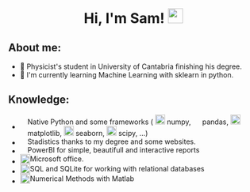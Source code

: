<h1 align='center'> Hi, I'm Sam! <img src='https://media.giphy.com/media/hvRJCLFzcasrR4ia7z/giphy.gif' href='https://github.com/sammartinm' width=30> </h1>

<h2> About me: </h2>

- 📄 Physicist's student in University of Cantabria finishing his degree.
- 🌱 I'm currently learning Machine Learning with sklearn in python.

<h2> Knowledge: </h2>


- <div style="display: flex; align-items: center;">
  <img src="https://s3.dualstack.us-east-2.amazonaws.com/pythondotorg-assets/media/community/logos/python-logo-only.png" width="15"> <span>Native Python and some frameworks (
    <img src="https://numpy.org/images/logo.svg" width="20"> numpy, 
    <img src="https://pandas.pydata.org/static/img/pandas_mark.svg" width="15"> pandas, 
    <img src="https://upload.wikimedia.org/wikipedia/commons/thumb/0/01/Created_with_Matplotlib-logo.svg/128px-Created_with_Matplotlib-logo.svg.png?20150219130408" width="20"> matplotlib, 
    <img src="https://seaborn.pydata.org/_images/logo-mark-lightbg.svg" width="20"> seaborn,
    <img src="https://scipy.org/images/logo.svg" width="20"> scipy, ...)</span></div>
- <div style="display: flex; align-items: center;">
  <img src="https://banner2.cleanpng.com/20180710/gxv/kisspng-statistics-computer-icons-statistics-icon-5b4574b6aff235.4582441715312785187207.jpg" width="15">
  <span>Stadistics thanks to my degree and some websites.</span></div>
- <div style="display: flex; align-items: center;">
  <img src="https://static-00.iconduck.com/assets.00/power-bi-icon-1536x2048-0xah5g2o.png" width="15">
  <span>PowerBI for simple, beautifull and interactive reports</span></div>
- <div style="display: flex; align-items: center;">
  <img src="https://cdn.icon-icons.com/icons2/1156/PNG/512/1486565573-microsoft-office_81557.png" width="20">
  <span>Microsoft office.</span></div>
- <div style="display: flex; align-items: center;">
  <img src="https://upload.wikimedia.org/wikipedia/commons/thumb/9/97/Sqlite-square-icon.svg/1200px-Sqlite-square-icon.svg.png" width="20">
  <span>SQL and SQLite for working with relational databases</span></div>
- <div style="display: flex; align-items: center;">
  <img src="https://upload.wikimedia.org/wikipedia/commons/thumb/2/21/Matlab_Logo.png/670px-Matlab_Logo.png" width="20">
  <span>Numerical Methods with Matlab</span></div>



